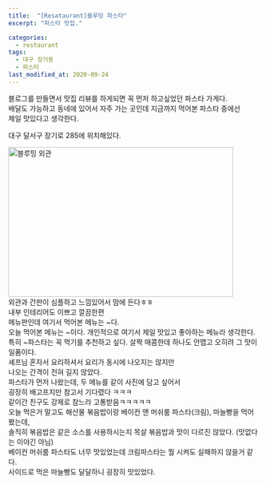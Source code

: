 ```yaml
---
title:  "[Resataurant]블루밍 파스타"
excerpt: "파스타 맛집."

categories:
  - restaurant
tags:
  - 대구 장기동 
  - 파스타
last_modified_at: 2020-09-24
---
```


블로그를 만들면서 맛집 리뷰를 하게되면 꼭 먼저 하고싶었던 파스타 가게다.   
배달도 가능하고 동네에 있어서 자주 가는 곳인데 지금까지 먹어본 파스타 중에선   
제일 맛있다고 생각한다.   
   
<!-- * 카카오맵 - 지도퍼가기 -->
<!-- 1. 지도 노드 -->
<div id="daumRoughmapContainer1602410447015" class="root_daum_roughmap root_daum_roughmap_landing"></div>

<!--
	2. 설치 스크립트
	* 지도 퍼가기 서비스를 2개 이상 넣을 경우, 설치 스크립트는 하나만 삽입합니다.
-->
<script charset="UTF-8" class="daum_roughmap_loader_script" src="https://ssl.daumcdn.net/dmaps/map_js_init/roughmapLoader.js"></script>

<!-- 3. 실행 스크립트 -->
<script charset="UTF-8">
	new daum.roughmap.Lander({
		"timestamp" : "1602410447015",
		"key" : "22e2b",
		"mapWidth" : "600",
		"mapHeight" : "300"
	}).render();
</script>
   
대구 달서구 장기로 285에 위치해있다.   
   
<img src="/path/to/img.jpg" width="450px" height="300px" title="블루밍 외관" alt="블루밍 외관"></img><br/>
외관과 간판이 심플하고 느낌있어서 맘에 든다ㅎㅎ   
내부 인테리어도 이쁘고 깔끔한편   
메뉴판인데 여기서 먹어본 메뉴는 ~다.   
오늘 먹어본 메뉴는 ~이다. 개인적으로 여기서 제일 맛있고 좋아하는 메뉴라 생각한다.   
특히 ~파스타는 꼭 먹기를 추천하고 싶다. 살짝 매콤한데 하나도 안맵고 오히려 그 맛이 일품이다.   
셰프님 혼자서 요리하셔서 요리가 동시에 나오지는 않지만   
나오는 간격이 전혀 길지 않았다.   
파스타가 먼저 나왔는데, 두 메뉴를 같이 사진에 담고 싶어서   
굉장히 배고프지만 참고서 기다렸다 ㅋㅋㅋ   
같이간 친구도 강제로 참느라 고통받음ㅋㅋㅋㅋㅋ   
오늘 먹은거 말고도 해산물 볶음밥이랑 베이컨 앤 머쉬룸 파스타(크림), 마늘빵을 먹어봤는데,   
솔직히 볶음밥은 같은 소스를 사용하시는지 목살 볶음밥과 맛이 다르진 않았다. (맛없다는 이야긴 아님)   
베이컨 머쉬룸 파스타도 너무 맛있었는데 크림파스타는 뭘 시켜도 실패하지 않을거 같다.   
사이드로 먹은 마늘빵도 달달하니 굉장히 맛있었다.